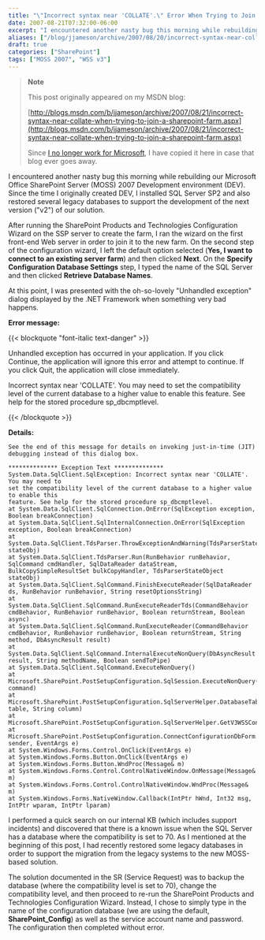 ```yaml
---
title: "\"Incorrect syntax near 'COLLATE'.\" Error When Trying to Join a SharePoint Farm"
date: 2007-08-21T07:32:00-06:00
excerpt: "I encountered another nasty bug this morning while rebuilding our Microsoft Office SharePoint Server (MOSS) 2007 Development environment (DEV). Since the time I originally created DEV, I installed SQL Server SP2 and also restored several legacy databases..."
aliases: ["/blog/jjameson/archive/2007/08/20/incorrect-syntax-near-collate-when-trying-to-join-a-sharepoint-farm.aspx", "/blog/jjameson/archive/2007/08/21/incorrect-syntax-near-collate-when-trying-to-join-a-sharepoint-farm.aspx"]
draft: true
categories: ["SharePoint"]
tags: ["MOSS 2007", "WSS v3"]
---
```


> **Note**
>
> This post originally appeared on my MSDN blog:
>
> [http://blogs.msdn.com/b/jjameson/archive/2007/08/21/incorrect-syntax-near-collate-when-trying-to-join-a-sharepoint-farm.aspx](http://blogs.msdn.com/b/jjameson/archive/2007/08/21/incorrect-syntax-near-collate-when-trying-to-join-a-sharepoint-farm.aspx)
>
> Since [I no longer work for Microsoft](/blog/jjameson/2011/09/02/last-day-with-microsoft), I have copied it here in case that blog ever goes away.

I encountered another nasty bug this morning while rebuilding our Microsoft Office SharePoint Server (MOSS) 2007 Development environment (DEV). Since the time I originally created DEV, I installed SQL Server SP2 and also restored several legacy databases to support the development of the next version ("v2") of our solution.

After running the SharePoint Products and Technologies Configuration Wizard on the SSP server to create the farm, I ran the wizard on the first front-end Web server in order to join it to the new farm. On the second step of the configuration wizard, I left the default option selected (**Yes, I want to connect to an existing server farm**) and then clicked **Next**. On the **Specify Configuration Database Settings** step, I typed the name of the SQL Server and then clicked **Retrieve Database Names**.

At this point, I was presented with the oh-so-lovely "Unhandled exception" dialog displayed by the .NET Framework when something very bad happens.

**Error message:**

{{< blockquote "font-italic text-danger" >}}

Unhandled exception has occurred in your application. If you click Continue, the application will ignore this error and attempt to continue. If you click Quit, the application will close immediately.

Incorrect syntax near 'COLLATE'. You may need to set the compatibility level of the current database to a higher value to enable this feature. See help for the stored procedure sp\_dbcmptlevel.

{{< /blockquote >}}

**Details:**

```
See the end of this message for details on invoking just-in-time (JIT) debugging instead of this dialog box.

************** Exception Text **************
System.Data.SqlClient.SqlException: Incorrect syntax near 'COLLATE'. You may need to
set the compatibility level of the current database to a higher value to enable this
feature. See help for the stored procedure sp_dbcmptlevel.
at System.Data.SqlClient.SqlConnection.OnError(SqlException exception, Boolean breakConnection)
at System.Data.SqlClient.SqlInternalConnection.OnError(SqlException exception, Boolean breakConnection)
at System.Data.SqlClient.TdsParser.ThrowExceptionAndWarning(TdsParserStateObject stateObj)
at System.Data.SqlClient.TdsParser.Run(RunBehavior runBehavior, SqlCommand cmdHandler, SqlDataReader dataStream, BulkCopySimpleResultSet bulkCopyHandler, TdsParserStateObject stateObj)
at System.Data.SqlClient.SqlCommand.FinishExecuteReader(SqlDataReader ds, RunBehavior runBehavior, String resetOptionsString)
at System.Data.SqlClient.SqlCommand.RunExecuteReaderTds(CommandBehavior cmdBehavior, RunBehavior runBehavior, Boolean returnStream, Boolean async)
at System.Data.SqlClient.SqlCommand.RunExecuteReader(CommandBehavior cmdBehavior, RunBehavior runBehavior, Boolean returnStream, String method, DbAsyncResult result)
at System.Data.SqlClient.SqlCommand.InternalExecuteNonQuery(DbAsyncResult result, String methodName, Boolean sendToPipe)
at System.Data.SqlClient.SqlCommand.ExecuteNonQuery()
at Microsoft.SharePoint.PostSetupConfiguration.SqlSession.ExecuteNonQuery(SqlCommand command)
at Microsoft.SharePoint.PostSetupConfiguration.SqlServerHelper.DatabaseTableWithColumnExists(String table, String column)
at Microsoft.SharePoint.PostSetupConfiguration.SqlServerHelper.GetV3WSSConfigurationDatabases()
at Microsoft.SharePoint.PostSetupConfiguration.ConnectConfigurationDbForm.GetDatabasesButtonClickEventHandler(Object sender, EventArgs e)
at System.Windows.Forms.Control.OnClick(EventArgs e)
at System.Windows.Forms.Button.OnClick(EventArgs e)
at System.Windows.Forms.Button.WndProc(Message& m)
at System.Windows.Forms.Control.ControlNativeWindow.OnMessage(Message& m)
at System.Windows.Forms.Control.ControlNativeWindow.WndProc(Message& m)
at System.Windows.Forms.NativeWindow.Callback(IntPtr hWnd, Int32 msg, IntPtr wparam, IntPtr lparam)
```

I performed a quick search on our internal KB (which includes support incidents) and discovered that there is a known issue when the SQL Server has a database where the compatibility is set to 70. As I mentioned at the beginning of this post, I had recently restored some legacy databases in order to support the migration from the legacy systems to the new MOSS-based solution.

The solution documented in the SR (Service Request) was to backup the database (where the compatibility level is set to 70), change the compatibility level, and then proceed to re-run the SharePoint Products and Technologies Configuration Wizard. Instead, I chose to simply type in the name of the configuration database (we are using the default, **SharePoint\_Config**) as well as the service account name and password. The configuration then completed without error.

